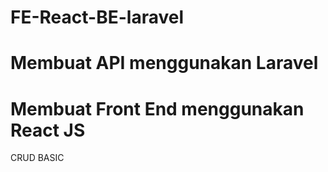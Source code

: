 # FE-React-BE-laravel

<h1>Membuat API menggunakan Laravel</h1>
<h1>Membuat Front End menggunakan React JS</h1>

CRUD BASIC
